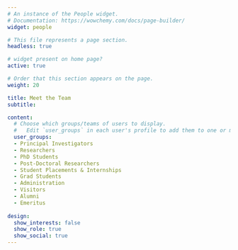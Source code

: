 ```yaml
---
# An instance of the People widget.
# Documentation: https://wowchemy.com/docs/page-builder/
widget: people

# This file represents a page section.
headless: true

# widget present on home page?
active: true

# Order that this section appears on the page.
weight: 20

title: Meet the Team
subtitle:

content:
  # Choose which groups/teams of users to display.
  #   Edit `user_groups` in each user's profile to add them to one or more of these groups.
  user_groups:
  - Principal Investigators
  - Researchers
  - PhD Students
  - Post-Doctoral Researchers
  - Student Placements & Internships
  - Grad Students
  - Administration
  - Visitors
  - Alumni
  - Emeritus
  
design:
  show_interests: false
  show_role: true
  show_social: true
---
```

